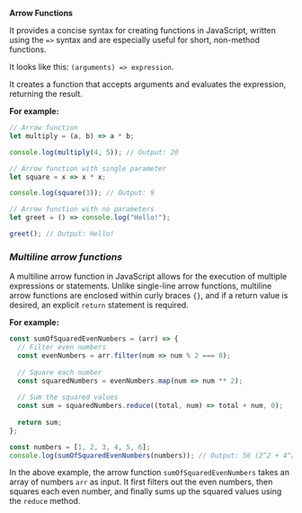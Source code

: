 
**Arrow Functions**

It provides a concise syntax for creating functions in JavaScript, written using the `=>` syntax and are especially useful for short, non-method functions.

It looks like this: `(arguments) => expression`.

It creates a function that accepts arguments and evaluates the expression, returning the result.

**For example:**
```javascript
// Arrow function
let multiply = (a, b) => a * b;

console.log(multiply(4, 5)); // Output: 20

// Arrow function with single parameter
let square = x => x * x;

console.log(square(3)); // Output: 9

// Arrow function with no parameters
let greet = () => console.log("Hello!");

greet(); // Output: Hello!
```

### _Multiline arrow functions_

A multiline arrow function in JavaScript allows for the execution of multiple expressions or statements. Unlike single-line arrow functions, multiline arrow functions are enclosed within curly braces `{}`, and if a return value is desired, an explicit `return` statement is required.

**For example:**
```javascript
const sumOfSquaredEvenNumbers = (arr) => {
  // Filter even numbers
  const evenNumbers = arr.filter(num => num % 2 === 0);
  
  // Square each number
  const squaredNumbers = evenNumbers.map(num => num ** 2);
  
  // Sum the squared values
  const sum = squaredNumbers.reduce((total, num) => total + num, 0);
  
  return sum;
};

const numbers = [1, 2, 3, 4, 5, 6];
console.log(sumOfSquaredEvenNumbers(numbers)); // Output: 56 (2^2 + 4^2 + 6^2 = 4 + 16 + 36 = 56)
```

In the above example, the arrow function `sumOfSquaredEvenNumbers` takes an array of numbers `arr` as input. It first filters out the even numbers, then squares each even number, and finally sums up the squared values using the `reduce` method.